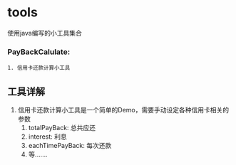 # tools

使用java编写的小工具集合

### PayBackCalulate:

 	1. 信用卡还款计算小工具







## 工具详解

1. 信用卡还款计算小工具是一个简单的Demo，需要手动设定各种信用卡相关的参数
	1) totalPayBack: 总共应还
	2) interest: 利息
	3) eachTimePayBack: 每次还款
	4) 等.......